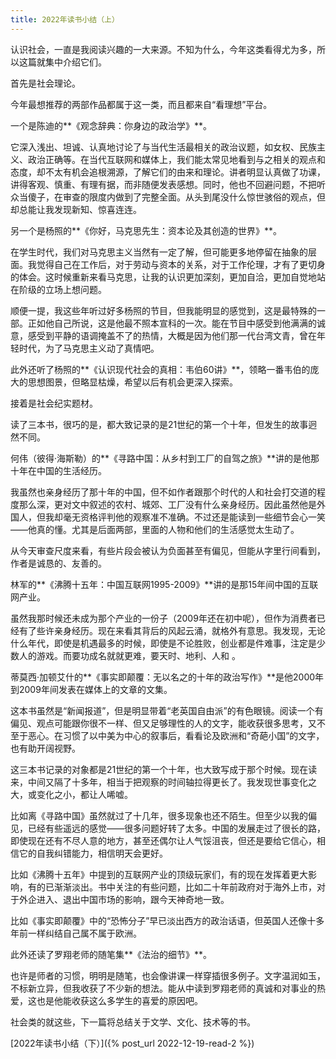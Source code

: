 ```yaml
---
title: 2022年读书小结（上）
---
```

认识社会，一直是我阅读兴趣的一大来源。不知为什么，今年这类看得尤为多，所以这篇就集中介绍它们。

首先是社会理论。

今年最想推荐的两部作品都属于这一类，而且都来自“看理想”平台。

一个是陈迪的**《观念辞典：你身边的政治学》**。

它深入浅出、坦诚、认真地讨论了与当代生活最相关的政治议题，如女权、民族主义、政治正确等。在当代互联网和媒体上，我们能太常见地看到与之相关的观点和态度，却不太有机会追根溯源，了解它们的由来和理论。讲者明显认真做了功课，讲得客观、慎重、有理有据，而非随便发表感想。同时，他也不回避问题，不把听众当傻子，在审查的限度内做到了完整全面。从头到尾没什么惊世骇俗的观点，但却总能让我发现新知、惊喜连连。

另一个是杨照的**《你好，马克思先生：资本论及其创造的世界》**。

在学生时代，我们对马克思主义当然有一定了解，但可能更多地停留在抽象的层面。我觉得自己在工作后，对于劳动与资本的关系，对于工作伦理，才有了更切身的体会。这时候重新来看马克思，让我的认识更加深刻，更加自洽，更加自觉地站在阶级的立场上想问题。

顺便一提，我这些年听过好多杨照的节目，但我能明显的感觉到，这是最特殊的一部。正如他自己所说，这是他最不照本宣科的一次。能在节目中感受到他满满的诚意，感受到平静的语调掩盖不了的热情，大概是因为他们那一代台湾文青，曾在年轻时代，为了马克思主义动了真情吧。

此外还听了杨照的**《认识现代社会的真相：韦伯60讲》**，领略一番韦伯的庞大的思想图景，但略显枯燥，希望以后有机会更深入探索。

接着是社会纪实题材。

读了三本书，很巧的是，都大致记录的是21世纪的第一个十年，但发生的故事迥然不同。

何伟（彼得·海斯勒）的**《寻路中国：从乡村到工厂的自驾之旅》**讲的是他那十年在中国的生活经历。

我虽然也亲身经历了那十年的中国，但不如作者跟那个时代的人和社会打交道的程度那么深，更对文中叙述的农村、城郊、工厂没有什么亲身经历。因此虽然他是外国人，但我却毫无资格评判他的观察准不准确。不过还是能读到一些细节会心一笑——他真的懂。尤其是后面两部，里面的人物和他们的生活感觉太生动了。

从今天审查尺度来看，有些片段会被认为负面甚至有偏见，但能从字里行间看到，作者是诚恳的、友善的。

林军的**《沸腾十五年：中国互联网1995-2009》**讲的是那15年间中国的互联网产业。

虽然我那时候还未成为那个产业的一份子（2009年还在初中呢），但作为消费者已经有了些许亲身经历。现在来看其背后的风起云涌，就格外有意思。我发现，无论什么年代，即使是机遇最多的时候，即使是不论胜败，创业都是件难事，注定是少数人的游戏。而要功成名就就更难，要天时、地利、人和 。

蒂莫西·加顿艾什的**《事实即颠覆：无以名之的十年的政治写作》**是他2000年到2009年间发表在媒体上的文章的文集。

这本书虽然是“新闻报道”，但是明显带着“老英国自由派”的有色眼镜。阅读一个有偏见、观点可能跟你很不一样、但又足够理性的人的文字，能收获很多思考，又不至于恶心。在习惯了以中美为中心的叙事后，看看论及欧洲和“奇葩小国”的文字，也有助开阔视野。

这三本书记录的对象都是21世纪的第一个十年，也大致写成于那个时候。现在读来，中间又隔了十多年，相当于把观察的时间轴拉得更长了。我发现世事变化之大，或变化之小，都让人唏嘘。

比如离《寻路中国》虽然就过了十几年，很多现象也还不陌生。但至少以我的偏见，已经有些遥远的感觉——很多问题好转了太多。中国的发展走过了很长的路，即使现在还有不尽人意的地方，甚至还偶尔让人气馁沮丧，但还是要给它信心，相信它的自我纠错能力，相信明天会更好。

比如《沸腾十五年》中提到的互联网产业的顶级玩家们，有的现在发挥着更大影响，有的已渐渐淡出。书中关注的有些问题，比如二十年前政府对于海外上市，对于外企进入、退出中国市场的影响，跟今天神奇地一致。

比如《事实即颠覆》中的“恐怖分子”早已淡出西方的政治话语，但英国人还像十多年前一样纠结自己属不属于欧洲。

此外还读了罗翔老师的随笔集**《法治的细节》**。

也许是师者的习惯，明明是随笔，也会像讲课一样穿插很多例子。文字温润如玉，不标新立异，但我收获了不少新的想法。能从中读到罗翔老师的真诚和对事业的热爱，这也是他能收获这么多学生的喜爱的原因吧。

社会类的就这些，下一篇将总结关于文学、文化、技术等的书。

[2022年读书小结（下）]({% post_url 2022-12-19-read-2 %})
